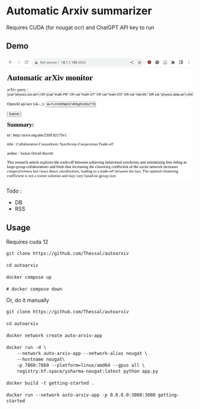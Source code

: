 # Automatic Arxiv summarizer

Requires CUDA (for nougat ocr) and ChatGPT API key to run

## Demo
![demo](demo.png?raw=true "Demo")


Todo : 

* DB
* RSS

## Usage

Requires cuda 12

```
git clone https://github.com/Thessal/autoarxiv

cd autoarxiv

docker compose up

# docker compose down
```

Or, do it manually

```
git clone https://github.com/Thessal/autoarxiv

cd autoarxiv

docker network create auto-arxiv-app

docker run -d \
    --network auto-arxiv-app --network-alias nougat \
    --hostname nougat\
    -p 7860:7860 --platform=linux/amd64 --gpus all \
	registry.hf.space/ysharma-nougat:latest python app.py

docker build -t getting-started .

docker run --network auto-arxiv-app -p 0.0.0.0:3000:3000 getting-started
```


